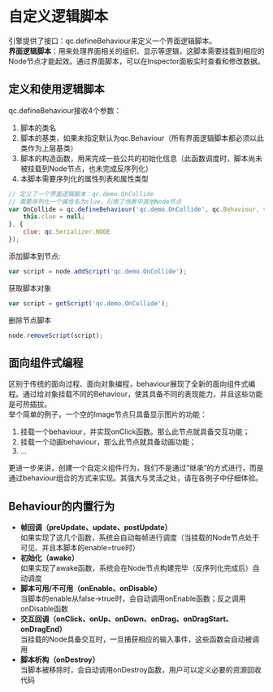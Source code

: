 # 自定义逻辑脚本
引擎提供了接口：qc.defineBehaviour来定义一个界面逻辑脚本。  
__界面逻辑脚本__：用来处理界面相关的组织、显示等逻辑，这脚本需要挂载到相应的Node节点才能起效。通过界面脚本，可以在Inspector面板实时查看和修改数据。  

## 定义和使用逻辑脚本

qc.defineBehaviour接收4个参数：  
1. 脚本的类名
2. 脚本的基类，如果未指定默认为qc.Behaviour（所有界面逻辑脚本都必须以此类作为上层基类）
3. 脚本的构造函数，用来完成一些公共的初始化信息（此函数调度时，脚本尚未被挂载到Node节点，也未完成反序列化）
4. 本脚本需要序列化的属性列表和属性类型  
````javascript
// 定义了一个界面逻辑脚本：qc.demo.OnCollide
// 需要序列化一个属性名为clue，引用了场景中其他Node节点
var OnCollide = qc.defineBehaviour('qc.demo.OnCollide', qc.Behaviour, function() {
    this.clue = null;
}, {
    clue: qc.Serializer.NODE
});
````

添加脚本到节点:  
````javascript
var script = node.addScript('qc.demo.OnCollide');
````

获取脚本对象  
````javascript
var script = getScript('qc.demo.OnCollide');
````

删除节点脚本
````javascript
node.removeScript(script);
````

## 面向组件式编程
区别于传统的面向过程、面向对象编程，behaviour展现了全新的面向组件式编程。通过给对象挂载不同的Behaviour，使其具备不同的表现能力，并且这些功能是可热插拔。  
举个简单的例子，一个空的Image节点只具备显示图片的功能：  
1. 挂载一个behaviour，并实现onClick函数。那么此节点就具备交互功能；
2. 挂载一个动画behaviour，那么此节点就具备动画功能；
3. ...  

更进一步来讲，创建一个自定义组件行为，我们不是通过“继承”的方式进行，而是通过behaviour组合的方式来实现。其强大与灵活之处，请在各例子中仔细体验。

## Behaviour的内置行为
* __帧回调（preUpdate、update、postUpdate）__  
如果实现了这几个函数，系统会自动每帧进行调度（当挂载的Node节点处于可见、并且本脚本的enable=true时）  
* __初始化（awake）__  
如果实现了awake函数，系统会在Node节点构建完毕（反序列化完成后）自动调度  
* __脚本可用/不可用（onEnable、onDisable）__  
当脚本的enable从false->true时，会自动调用onEnable函数；反之调用onDisable函数  
* __交互回调（onClick、onUp、onDown、onDrag、onDragStart、onDragEnd）__  
当挂载的Node具备交互时，一旦捕获相应的输入事件，这些函数会自动被调用  
* __脚本析构（onDestroy）__  
当脚本被移除时，会自动调用onDestroy函数，用户可以定义必要的资源回收代码